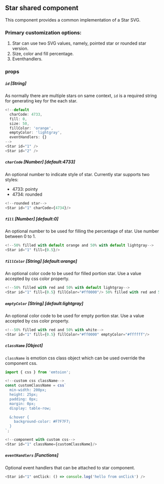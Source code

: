 ## Star shared component

This component provides a common implementation of a Star SVG.

### Primary customization options:
1. Star can use two SVG values, namely, pointed star or rounded star version.
2. Size, color and fill percentage.
3. Eventhandlers. 

### props

##### `id` [String]
As normally there are multiple stars on same context, `id` is a required string for generating key for the each star.
```javascript
<!--default
  charCode: 4733,
  fill: 0,
  size: 50,
  fillColor: 'orange',
  emptyColor: 'lightgray',
  eventHandlers: {}
-->
<Star id="1" />
<Star id="2" />
```
##### `charCode` [Number] [default:4733]
An optional number to indicate style of star. Currently star supports two styles:
 - 4733: pointy 
 - 4734: rounded
```javascript
<!--rounded star-->
<Star id="1" charCode={4734}/>
```
##### `fill` [Number] [default:0]
An optional number to be used for filling the percentage of star. Use number between 0 to 1. 
```javascript
<!--50% filled with default orange and 50% with default lightgray-->
<Star id="1" fill={0.5}/>
```
##### `fillColor` [String] [default:orange]
An optional color code to be used for filled portion star. Use a value accepted by css color property.
```javascript
<!--50% filled with red and 50% with default lightgray-->
<Star id="1" fill={0.5} fillColor="#ff0000"/> 50% filled with red and 50% with default lightgray
```
##### `emptyColor` [String] [default:lightgray]
An optional color code to be used for empty portion star. Use a value accepted by css color property.
```javascript
<!--50% filled with red and 50% with white-->
<Star id="1" fill={0.5} fillColor="#ff0000" emptyColor="#ffffff"/>
```
##### `className` [Object]
`className` is emotion css class object which can be used override the component css.
```javascript
import { css } from 'emtoion';

<!--custom css className-->
const customClassName = css`
  min-width: 200px;
  height: 25px;
  padding: 0px;
  margin: 0px;
  display: table-row;

  &:hover {
    background-color: #F7F7F7;
  }
`;

<!--component with custom css-->
<Star id="1" className={customClassName}/>
```
##### `eventHandlers` [Functions]
Optional event handlers that can be attached to star component.
```javascript
<Star id="1" onClick: () => console.log('hello from onClick') />
```
